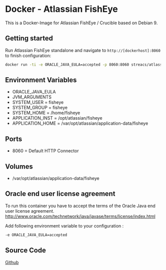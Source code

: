 # Docker - Atlassian FishEye

This is a Docker-Image for Atlassian FishEye / Crucible based on Debian 9.

## Getting started
Run Atlassian FishEye standalone and navigate to `http://[dockerhost]:8060` to finish configuration:

```bash
docker run -ti -e ORACLE_JAVA_EULA=accepted -p 8060:8060 streacs/atlassian-fisheye:x.x.x
```

## Environment Variables
* ORACLE_JAVA_EULA
* JVM_ARGUMENTS
* SYSTEM_USER = fisheye
* SYSTEM_GROUP = fisheye
* SYSTEM_HOME = /home/fisheye
* APPLICATION_INST = /opt/atlassian/fisheye
* APPLICATION_HOME = /var/opt/atlassian/application-data/fisheye

## Ports
* 8060 = Default HTTP Connector

## Volumes
* /var/opt/atlassian/application-data/fisheye

## Oracle end user license agreement
To run this container you have to accept the terms of the Oracle Java end user license agreement.
http://www.oracle.com/technetwork/java/javase/terms/license/index.html

Add following environment variable to your configuration : 
```bash
-e ORACLE_JAVA_EULA=accepted
```

## Source Code
[Github](https://github.com/streacs/docker_atlassian_fisheye)
